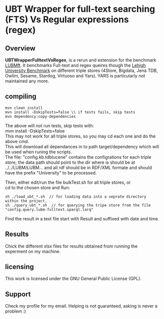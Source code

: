 # UBT Wrapper for full-text searching (FTS) Vs Regular expressions (regex)



## Overview

**UBTWrapperFulltextVsRegex**, is a rerun and extension for the benchmark [LUBMft](http://www.l3s.de/~minack/rdf-fulltext-benchmark/). It benchmarks Full-text and regex queires though the [Lehigh University Benchmark](http://swat.cse.lehigh.edu/projects/lubm/) on different triple stores (4Store, Bigdata, Jena TDB, Owlim, Sesame, Stardog, Virtuoso and Yars). YARS is particularly not maintained any more.



## compiling

    mvn clean install  
    mvn install -DskipTests=false \\ if tests fails, skip tests  
    mvn dependency:copy-dependencies
The above will not run tests, skip tests with:  
    mvn install -DskipTests=false  
This may not work for all triple stores, so you may cd each one and do the above cmd.  
This will download all dependances in to path target/dependency which will be used when runing the scripts.  
The file: "config.kb.tdblucene" contains the configrations for each triple store, the data path should point to the dir where is should be at ../../LUBM/LUBM...
and all rdf should be in RDF/XML formate and should have the prefix "University" to be processed.  

Then, either edit/run the file bulkTest.sh for all triple stores, or  
cd to the chosen store and Run:  

    sh ./load_ubt_*.sh  // for loading data into a seprate directory within the project.  
    sh ./query_ubt_*.sh  // for querying the tripe store from the file "config.query.lubm-fulltext.sparql.larq"  

Find the result in a text file start with Result and suffixed with date and time.  


## Results

Chick the different xlsx files for results obtained from running the experment on my machine.


## licensing

This work is licensed under the GNU General Public License (GPL). 

  

## Support
Check my profile for my email.
Helping is not guaranteed, asking is never a problem :)
